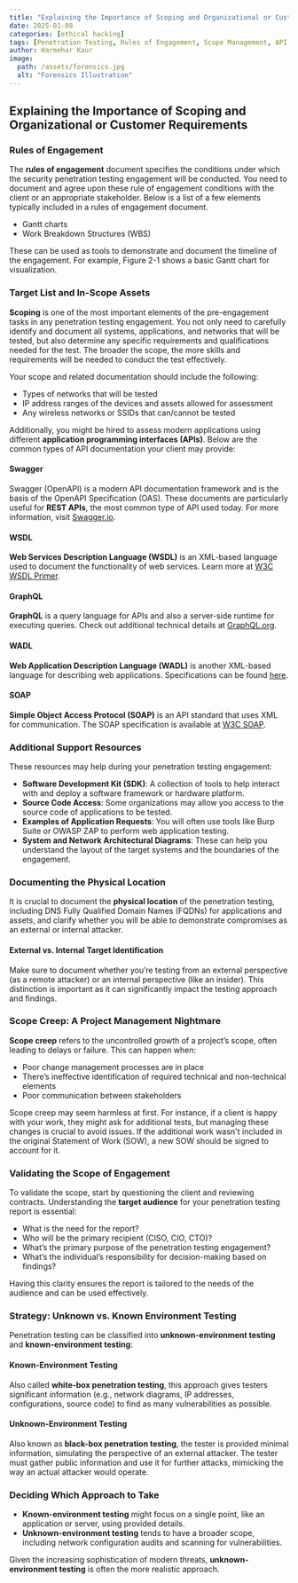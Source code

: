 ```yaml
---
title: "Explaining the Importance of Scoping and Organizational or Customer Requirements"
date: 2025-01-08
categories: [ethical hacking]
tags: [Penetration Testing, Rules of Engagement, Scope Management, API Testing]
author: Harmehar Kaur
image:
  path: /assets/forensics.jpg
  alt: "Forensics Illustration"
---
```


## Explaining the Importance of Scoping and Organizational or Customer Requirements

### Rules of Engagement
The **rules of engagement** document specifies the conditions under which the security penetration testing engagement will be conducted. You need to document and agree upon these rule of engagement conditions with the client or an appropriate stakeholder. Below is a list of a few elements typically included in a rules of engagement document.

- Gantt charts
- Work Breakdown Structures (WBS)
  
These can be used as tools to demonstrate and document the timeline of the engagement. For example, Figure 2-1 shows a basic Gantt chart for visualization.

### Target List and In-Scope Assets
**Scoping** is one of the most important elements of the pre-engagement tasks in any penetration testing engagement. You not only need to carefully identify and document all systems, applications, and networks that will be tested, but also determine any specific requirements and qualifications needed for the test. The broader the scope, the more skills and requirements will be needed to conduct the test effectively.

Your scope and related documentation should include the following:

- Types of networks that will be tested
- IP address ranges of the devices and assets allowed for assessment
- Any wireless networks or SSIDs that can/cannot be tested

Additionally, you might be hired to assess modern applications using different **application programming interfaces (APIs)**. Below are the common types of API documentation your client may provide:

#### Swagger
Swagger (OpenAPI) is a modern API documentation framework and is the basis of the OpenAPI Specification (OAS). These documents are particularly useful for **REST APIs**, the most common type of API used today. For more information, visit [Swagger.io](https://swagger.io).

#### WSDL
**Web Services Description Language (WSDL)** is an XML-based language used to document the functionality of web services. Learn more at [W3C WSDL Primer](https://www.w3.org/TR/wsdl20-primer).

#### GraphQL
**GraphQL** is a query language for APIs and also a server-side runtime for executing queries. Check out additional technical details at [GraphQL.org](https://graphql.org/learn).

#### WADL
**Web Application Description Language (WADL)** is another XML-based language for describing web applications. Specifications can be found [here](https://www.w3.org/Submission/wadl).

#### SOAP
**Simple Object Access Protocol (SOAP)** is an API standard that uses XML for communication. The SOAP specification is available at [W3C SOAP](https://www.w3.org/TR/soap).

### Additional Support Resources
These resources may help during your penetration testing engagement:

- **Software Development Kit (SDK)**: A collection of tools to help interact with and deploy a software framework or hardware platform.
- **Source Code Access**: Some organizations may allow you access to the source code of applications to be tested.
- **Examples of Application Requests**: You will often use tools like Burp Suite or OWASP ZAP to perform web application testing.
- **System and Network Architectural Diagrams**: These can help you understand the layout of the target systems and the boundaries of the engagement.

### Documenting the Physical Location
It is crucial to document the **physical location** of the penetration testing, including DNS Fully Qualified Domain Names (FQDNs) for applications and assets, and clarify whether you will be able to demonstrate compromises as an external or internal attacker.

#### External vs. Internal Target Identification
Make sure to document whether you’re testing from an external perspective (as a remote attacker) or an internal perspective (like an insider). This distinction is important as it can significantly impact the testing approach and findings.

### Scope Creep: A Project Management Nightmare
**Scope creep** refers to the uncontrolled growth of a project’s scope, often leading to delays or failure. This can happen when:

- Poor change management processes are in place
- There’s ineffective identification of required technical and non-technical elements
- Poor communication between stakeholders

Scope creep may seem harmless at first. For instance, if a client is happy with your work, they might ask for additional tests, but managing these changes is crucial to avoid issues. If the additional work wasn't included in the original Statement of Work (SOW), a new SOW should be signed to account for it.

### Validating the Scope of Engagement
To validate the scope, start by questioning the client and reviewing contracts. Understanding the **target audience** for your penetration testing report is essential:

- What is the need for the report?
- Who will be the primary recipient (CISO, CIO, CTO)?
- What’s the primary purpose of the penetration testing engagement?
- What’s the individual’s responsibility for decision-making based on findings?
  
Having this clarity ensures the report is tailored to the needs of the audience and can be used effectively.

### Strategy: Unknown vs. Known Environment Testing
Penetration testing can be classified into **unknown-environment testing** and **known-environment testing**:

#### Known-Environment Testing
Also called **white-box penetration testing**, this approach gives testers significant information (e.g., network diagrams, IP addresses, configurations, source code) to find as many vulnerabilities as possible.

#### Unknown-Environment Testing
Also known as **black-box penetration testing**, the tester is provided minimal information, simulating the perspective of an external attacker. The tester must gather public information and use it for further attacks, mimicking the way an actual attacker would operate.

### Deciding Which Approach to Take
- **Known-environment testing** might focus on a single point, like an application or server, using provided details.
- **Unknown-environment testing** tends to have a broader scope, including network configuration audits and scanning for vulnerabilities.

Given the increasing sophistication of modern threats, **unknown-environment testing** is often the more realistic approach.

